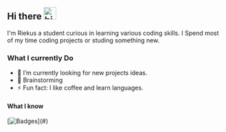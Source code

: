 ## Hi there <img src="https://user-images.githubusercontent.com/1303154/88677602-1635ba80-d120-11ea-84d8-d263ba5fc3c0.gif" width="29px" height="29px" alt="hi">

I'm Riekus a student curious in learning various coding skills. I Spend most of my time coding projects or studing something new.

<!-- TODO: Add last video link -->

### What I currently Do

- 🔭 I’m currently looking for new projects ideas.
- 🧠 Brainstorming 
- ⚡ Fun fact: I like coffee and learn languages.

#### What I know

<!-- TODO: Make technologies links takes you to repositories -->

[![Badges](https://skillicons.dev/icons?i=cs,unity,ubuntu,)](#) 
